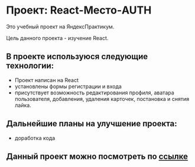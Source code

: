 # Проект: React-Место-AUTH

Это учебный проект на ЯндексПрактикум. 

Цель данного проекта - изучение React.

## В проекте используюся следующие технологии:

* Проект написан на React
* установлены формы регистрации и входа
* присутствует возможность редактирования профиля, аватара пользователя, добавления, удаления карточек, постановка и снятия лайка.

## Дальнейшие планы на улучшение проекта:
- доработка кода

## Данный проект можно поcмотреть по [ссылке](https://alina777ps.github.io/mesto)
